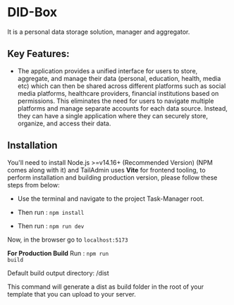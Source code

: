# DID-Box
It is a personal data storage solution, manager and aggregator.

## Key Features:
- The application provides a unified interface for users to store, aggregate, and manage their data (personal, education, health, media  etc) which can then be shared across different platforms such as social media platforms, healthcare providers, financial institutions based on permissions. This eliminates the need for users to navigate multiple platforms and manage separate accounts for each data source. Instead, they can have a single application where they can securely store, organize, and access their data.


## Installation

You'll need to install Node.js >=v14.16+ (Recommended Version) (NPM comes along with it) and TailAdmin uses **Vite** for frontend tooling, to perform installation and building production version, please follow these steps from below:

- Use the terminal and navigate to the project Task-Manager root.

- Then run : <code>npm install</code>

- Then run : <code>npm run dev</code>

Now, in the browser go to <code>localhost:5173</code>

**For Production Build**
Run : <code>npm run build</code>

Default build output directory: /dist

This command will generate a dist as build folder in the root of your template that you can upload to your server.
